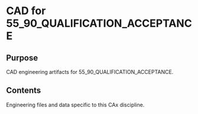 # CAD for 55_90_QUALIFICATION_ACCEPTANCE

## Purpose
CAD engineering artifacts for 55_90_QUALIFICATION_ACCEPTANCE.

## Contents
Engineering files and data specific to this CAx discipline.
